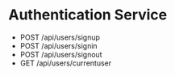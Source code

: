 # Authentication Service

- POST /api/users/signup
- POST /api/users/signin
- POST /api/users/signout
- GET /api/users/currentuser
